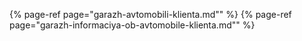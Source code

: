 ﻿{% page-ref page="garazh-avtomobili-klienta.md"" %}
{% page-ref page="garazh-informaciya-ob-avtomobile-klienta.md"" %}
